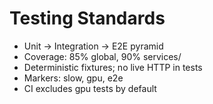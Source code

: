 # Testing Standards

- Unit → Integration → E2E pyramid
- Coverage: 85% global, 90% services/
- Deterministic fixtures; no live HTTP in tests
- Markers: slow, gpu, e2e
- CI excludes gpu tests by default
